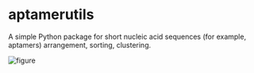 # aptamerutils
A simple Python package for short nucleic acid sequences (for example, aptamers) arrangement, sorting, clustering. 


![figure](example/results/save.png)
